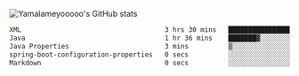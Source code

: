 ![Yamalameyooooo's GitHub stats](https://github-readme-stats.vercel.app/api?username=yamalameyooooo&theme=transparent&show_icons=true\&show=reviews,discussions_started,discussions_answered,prs_merged,prs_merged_percentage)

<!--START_SECTION:waka-->

```txt
XML                                    3 hrs 30 mins   ████████████████▓░░░░░░░░   67.07 %
Java                                   1 hr 36 mins    ███████▓░░░░░░░░░░░░░░░░░   30.81 %
Java Properties                        3 mins          ▒░░░░░░░░░░░░░░░░░░░░░░░░   01.22 %
spring-boot-configuration-properties   0 secs          ░░░░░░░░░░░░░░░░░░░░░░░░░   00.31 %
Markdown                               0 secs          ░░░░░░░░░░░░░░░░░░░░░░░░░   00.23 %
```

<!--END_SECTION:waka-->
